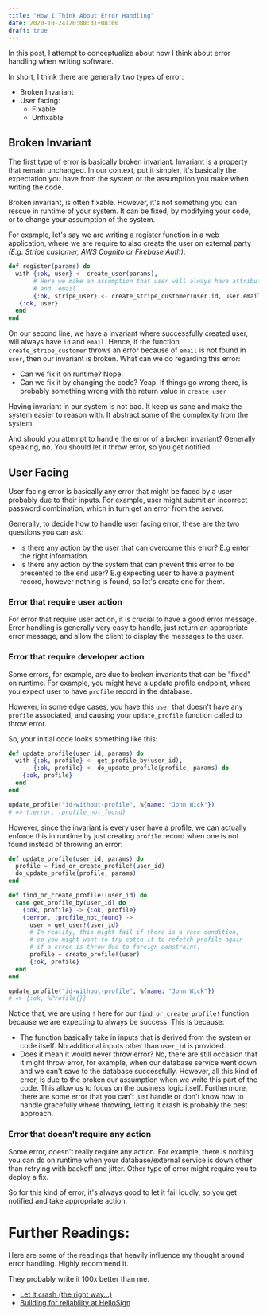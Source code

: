 ```yaml
---
title: "How I Think About Error Handling"
date: 2020-10-24T20:00:31+08:00
draft: true
---
```


In this post, I attempt to conceptualize about how I think about error
handling when writing software.

In short, I think there are generally two types of error:

- Broken Invariant
- User facing:
  - Fixable
  - Unfixable


## Broken Invariant

The first type of error is basically broken invariant. Invariant
is a property that remain unchanged. In our context, put it simpler, it's
basically the expectation you have from the system or the assumption you make
when writing the code.

Broken invariant, is often fixable. However, it's not something you can rescue
in runtime of your system. It can be fixed, by modifying your code, or to
change your assumption of the system.

For example, let's say we are writing a register function in a web application,
where we are require to also create the user on external party _(E.g. Stripe
customer, AWS Cognito or Firebase Auth)_:

```elixir
def register(params) do
  with {:ok, user} <- create_user(params),
       # Here we make an assumption that user will always have attribute, `id`
       # and `email`
       {:ok, stripe_user} <- create_stripe_customer(user.id, user.email) do
   {:ok, user}
  end
end
```

On our second line, we have a invariant where successfully created user, will
always have `id` and `email`. Hence, if the function `create_stripe_customer`
throws an error because of `email` is not found in `user`, then our invariant
is broken. What can we do regarding this error:

- Can we fix it on runtime? Nope.
- Can we fix it by changing the code? Yeap. If things go wrong there, is
  probably something wrong with the return value in `create_user`

Having invariant in our system is not bad. It keep us sane and make the system
easier to reason with. It abstract some of the complexity from the system.

And should you attempt to handle the error of a broken invariant? Generally
speaking, no. You should let it throw error, so you get notified.

## User Facing

User facing error is basically any error that might be faced by a user probably
due to their inputs. For example, user might submit an incorrect
password combination, which in turn get an error from the server.

Generally, to decide how to handle user facing error, these are the two
questions you can ask:

- Is there any action by the user that can overcome this error? E.g enter the
  right information.
- Is there any action by the system that can prevent this error to be presented
  to the end user? E.g expecting user to have a payment record, however nothing
  is found, so let's create one for them.

### Error that require user action

For error that require user action, it is crucial to have a good error message.
Error handling is generally very easy to handle, just return an appropriate
error message, and allow the client to display the messages to the user.

### Error that require developer action

Some errors, for example, are due to broken invariants that can be "fixed" on
runtime. For example, you might have a update profile endpoint, where you
expect user to have `profile` record in the database.

However, in some edge cases, you have this `user` that doesn't have any
`profile` associated, and causing your `update_profile` function called to
throw error.

So, your initial code looks something like this:

```elixir
def update_profile(user_id, params) do
  with {:ok, profile} <- get_profile_by(user_id),
       {:ok, profile} <- do_update_profile(profile, params) do
    {:ok, profile}
  end
end

update_profile("id-without-profile", %{name: "John Wick"})
# => {:error, :profile_not_found}
```

However, since the invariant is every user have a profile, we can actually
enforce this in runtime by just creating `profile` record when one is not found
instead of throwing an error:


```elixir
def update_profile(user_id, params) do
  profile = find_or_create_profile!(user_id)
  do_update_profile(profile, params)
end

def find_or_create_profile!(user_id) do
  case get_profile_by(user_id) do
    {:ok, profile} -> {:ok, profile}
    {:error, :profile_not_found} ->
      user = get_user!(user_id)
      # In reality, this might fail if there is a race condition,
      # so you might want to try catch it to refetch profile again
      # if a error is throw due to foreign constraint.
      profile = create_profile!(user)
      {:ok, profile}
  end
end

update_profile("id-without-profile", %{name: "John Wick"})
# => {:ok, %Profile{}}
```

Notice that, we are using `!` here for our `find_or_create_profile!` function
because we are expecting to always be success. This is because:

- The function basically take in inputs that is derived from the system or code
  itself. No additional inputs other than `user_id` is provided.
- Does it mean it would never throw error? No, there are still occasion that it
  might throw error, for example, when our database service went down and we
  can't save to the database successfully. However, all this kind of error,
  is due to the broken our assumption when we write this part of the code.
  This allow us to focus on the business logic itself. Furthermore, there are
  some error that you can't just handle or don't know how to handle gracefully
  where throwing, letting it crash is probably the best approach.

### Error that doesn't require any action

Some error, doesn't really require any action. For example, there is nothing
you can do on runtime when your database/external service is down other than
retrying with backoff and jitter.  Other type of error might require you to
deploy a fix.

So for this kind of error, it's always good to let it fail loudly, so you get
notified and take appropriate action.


# Further Readings:

Here are some of the readings that heavily influence my thought around
error handling. Highly recommend it.

They probably write it 100x better than me.


- [Let it crash (the right
  way...)](https://mazenharake.wordpress.com/2009/09/14/let-it-crash-the-right-way/)
- [Building for reliability at
  HelloSign](https://dropbox.tech/application/building-for-reliability-at-hellosign)

